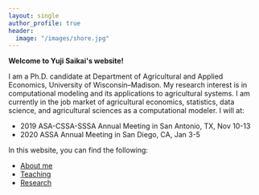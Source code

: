 ```yaml
---
layout: single
author_profile: true
header:
  image: "/images/shore.jpg"
---
```


**Welcome to Yuji Saikai's website!**

I am a Ph.D. candidate at Department of Agricultural and Applied Economics, University of Wisconsin–Madison. My research interest is in computational modeling and its applications to agricultural systems. I am currently in the job market of agricultural economics, statistics, data science, and agricultural sciences as a computational modeler. I will at:
- 2019 ASA-CSSA-SSSA Annual Meeting in San Antonio, TX, Nov 10-13
- 2020 ASSA Annual Meeting in San Diego, CA, Jan 3-5

In this website, you can find the following:
- [About me](/about/)
- [Teaching](/teaching/)
- [Research](/research/)
